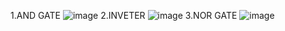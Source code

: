 1.AND GATE
![image](https://github.com/user-attachments/assets/32ef7147-66b9-41ec-afb4-17f9f940722d)
2.INVETER
![image](https://github.com/user-attachments/assets/fad89ee9-48a8-4d8c-a5ba-92ad08276742)
3.NOR GATE
![image](https://github.com/user-attachments/assets/6a116bf5-a5ab-4c89-bfbe-267869b55617)



